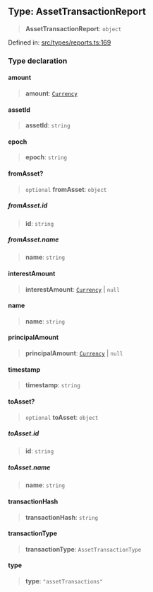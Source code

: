 
## Type: AssetTransactionReport

> **AssetTransactionReport**: `object`

Defined in: [src/types/reports.ts:169](https://github.com/centrifuge/sdk/blob/7e5c9c56f5322c91813d51c7522dcd987e27a503/src/types/reports.ts#L169)

### Type declaration

#### amount

> **amount**: [`Currency`](#class-currency)

#### assetId

> **assetId**: `string`

#### epoch

> **epoch**: `string`

#### fromAsset?

> `optional` **fromAsset**: `object`

##### fromAsset.id

> **id**: `string`

##### fromAsset.name

> **name**: `string`

#### interestAmount

> **interestAmount**: [`Currency`](#class-currency) \| `null`

#### name

> **name**: `string`

#### principalAmount

> **principalAmount**: [`Currency`](#class-currency) \| `null`

#### timestamp

> **timestamp**: `string`

#### toAsset?

> `optional` **toAsset**: `object`

##### toAsset.id

> **id**: `string`

##### toAsset.name

> **name**: `string`

#### transactionHash

> **transactionHash**: `string`

#### transactionType

> **transactionType**: `AssetTransactionType`

#### type

> **type**: `"assetTransactions"`
